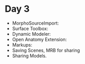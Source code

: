 # Day 3

* MorphoSourceImport:
* Surface Toolbox:
* Dynamic Modeler:
* Open Anatomy Extension:
* Markups:
* Saving Scenes, MRB for sharing
* Sharing Models. 
